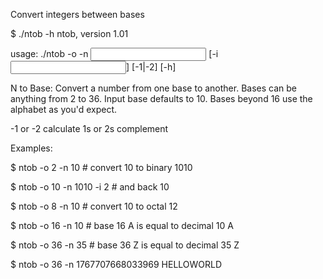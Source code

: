 Convert integers between bases


$ ./ntob -h
ntob, version 1.01

usage: ./ntob -o <output base> -n <input value> [-i <input base>] [-1|-2] [-h]

N to Base: Convert a number from one base to another. Bases can be anything from 2 to 36.
Input base defaults to 10. Bases beyond 16 use the alphabet as you'd expect.

-1 or -2 calculate 1s or 2s complement

Examples:

$ ntob -o 2 -n 10             # convert 10 to binary
1010

$ ntob -o 10 -n 1010 -i 2     # and back
10

$ ntob -o 8 -n 10             # convert 10 to octal
12

$ ntob -o 16 -n 10            # base 16 A is equal to decimal 10
A

$ ntob -o 36 -n 35            # base 36 Z is equal to decimal 35
Z

$ ntob -o 36 -n  1767707668033969
HELLOWORLD

